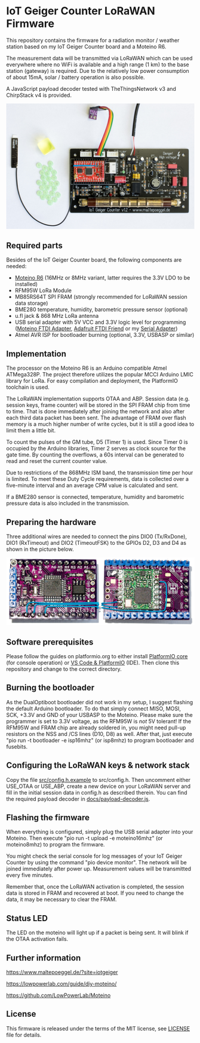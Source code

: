 # IoT Geiger Counter LoRaWAN Firmware

This repository contains the firmware for a radiation monitor / weather station based on my IoT Geiger Counter board and a Moteino R6.

The measurement data will be transmitted via LoRaWAN which can be used everywhere where no WiFi is available and a high range (1 km) to the base station (gateway) is required. Due to the relatively low power consumption of about 15mA, solar / battery operation is also possible.

A JavaScript payload decoder tested with TheThingsNetwork v3 and ChirpStack v4 is provided.

![IoT Geiger Counter printed circuit board](./docs/geiger_lora.jpg)

## Required parts

Besides of the IoT Geiger Counter board, the following components are needed:

- [Moteino R6](https://lowpowerlab.com/guide/moteino/) (16MHz or 8MHz variant, latter requires the 3.3V LDO to be installed)
- RFM95W LoRa Module
- MB85RS64T SPI FRAM (strongly recommended for LoRaWAN session data storage)
- BME280 temperature, humidity, barometric pressure sensor (optional)
- u.fl jack & 868 MHz LoRa antenna
- USB serial adapter with 5V VCC and 3.3V logic level for programming ([Moteino FTDI Adapter](https://lowpowerlab.com/shop/product/90), [Adafruit FTDI Friend](https://www.adafruit.com/product/284) or my [Serial Adapter](https://github.com/MalteP/Serial-Adapter))
- Atmel AVR ISP for bootloader burning (optional, 3.3V, USBASP or similar)

## Implementation

The processor on the Moteino R6 is an Arduino compatible Atmel ATMega328P. The project therefore utilizes the popular MCCI Arduino LMIC library for LoRa. For easy compilation and deployment, the PlatformIO toolchain is used.

The LoRaWAN implementation supports OTAA and ABP. Session data (e.g. session keys, frame counter) will be stored in the SPI FRAM chip from time to time. That is done immediately after joining the network and also after each third data packet has been sent. The advantage of FRAM over flash memory is a much higher number of write cycles, but it is still a good idea to limit them a little bit.

To count the pulses of the GM tube, D5 (Timer 1) is used. Since Timer 0 is occupied by the Arduino libraries, Timer 2 serves as clock source for the gate time. By counting the overflows, a 60s interval can be generated to read and reset the current counter value.

Due to restrictions of the 868MHz ISM band, the transmission time per hour is limited. To meet these Duty Cycle requirements, data is collected over a five-minute interval and an average CPM value is calculated and sent.

If a BME280 sensor is connected, temperature, humidity and barometric pressure data is also included in the transmission.

## Preparing the hardware

Three additional wires are needed to connect the pins DIO0 (Tx/RxDone), DIO1 (RxTimeout) and DIO2 (TimeoutFSK) to the GPIOs D2, D3 and D4 as shown in the picture below.

![Moteino R6 / RFM95W DIO pin connection](./docs/moteino.jpg)

## Software prerequisites

Please follow the guides on platformio.org to either install [PlatformIO core](https://platformio.org/install/cli) (for console operation) or [VS Code & PlatformIO](https://platformio.org/install/ide) (IDE). Then clone this repository and change to the correct directory.

## Burning the bootloader

As the DualOptiboot bootloader did not work in my setup, I suggest flashing the default Arduino bootloader. To do that simply connect MISO, MOSI, SCK, +3.3V and GND of your USBASP to the Moteino. Please make sure the programmer is set to 3.3V voltage, as the RFM95W is *not* 5V tolerant! If the RFM95W and FRAM chip are already soldered in, you might need pull-up resistors on the NSS and /CS lines (D10, D8) as well. After that, just execute "pio run -t bootloader -e isp16mhz" (or isp8mhz) to program bootloader and fusebits.

## Configuring the LoRaWAN keys & network stack

Copy the file [src/config.h.example](src/config.h.example) to src/config.h. Then uncomment either USE_OTAA or USE_ABP, create a new device on your LoRaWAN server and fill in the initial session data in config.h as described therein. You can find the required payload decoder in [docs/payload-decoder.js](docs/payload-decoder.js).

## Flashing the firmware

When everything is configured, simply plug the USB serial adapter into your Moteino. Then execute "pio run -t upload -e moteino16mhz" (or moteino8mhz) to program the firmware.

You might check the serial console for log messages of your IoT Geiger Counter by using the command "pio device monitor". The network will be joined immediately after power up. Measurement values will be transmitted every five minutes.

Remember that, once the LoRaWAN activation is completed, the session data is stored in FRAM and recovered at boot. If you need to change the data, it may be necessary to clear the FRAM.

## Status LED

The LED on the moteino will light up if a packet is being sent. It will blink if the OTAA activation fails.

## Further information

https://www.maltepoeggel.de/?site=iotgeiger

https://lowpowerlab.com/guide/diy-moteino/

https://github.com/LowPowerLab/Moteino

## License

This firmware is released under the terms of the MIT license, see [LICENSE](LICENSE) file for details.
